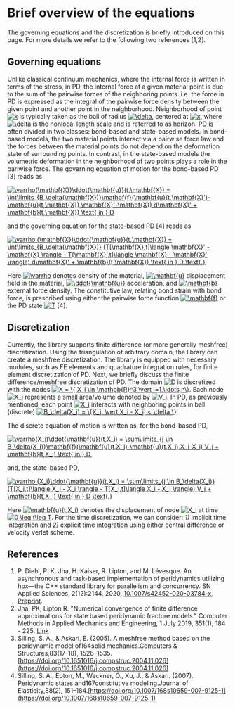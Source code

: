 # Brief overview of the equations

The governing equations and the discretization is briefly introduced on this page. For more details we
refer to the following two references [1,2].

## Governing equations

Unlike classical continuum mechanics, where the internal force is written in terms of the stress, in PD, the internal force at a given material point is due to the sum of the pairwise forces of the neighboring points. i.e. the force in PD is expressed as the integral of the pairwise force density between the given point and another point in the neighborhood. Neighborhood of point <a href="https://www.codecogs.com/eqnedit.php?latex=\dpi{120}&space;x" target="_blank"><img src="https://latex.codecogs.com/gif.latex?\dpi{120}&space;x" title="x" /></a> is typically taken as the ball of radius <a href="https://www.codecogs.com/eqnedit.php?latex=\dpi{120}&space;\delta" target="_blank"><img src="https://latex.codecogs.com/gif.latex?\dpi{120}&space;\delta" title="\delta" /></a>, centered at <a href="https://www.codecogs.com/eqnedit.php?latex=\dpi{120}&space;x" target="_blank"><img src="https://latex.codecogs.com/gif.latex?\dpi{120}&space;x" title="x" /></a>, where <a href="https://www.codecogs.com/eqnedit.php?latex=\dpi{120}&space;\delta" target="_blank"><img src="https://latex.codecogs.com/gif.latex?\dpi{120}&space;\delta" title="\delta" /></a> is the nonlocal length scale and is referred to as horizon. PD is often divided in two classes: bond-based and state-based models. In bond-based models, the two material points interact via a pairwise force law and the forces between the material points do not depend on the deformation state of surrounding points. In contrast, in the state-based models the volumetric deformation in the neighborhood of two points plays a role in the pariwise force. The governing equation of motion for the bond-based PD [3] reads as

<a href="https://www.codecogs.com/eqnedit.php?latex=\inline&space;\varrho(\mathbf{X})\ddot{\mathbf{u}}(t,\mathbf{X})&space;=&space;\int\limits_{B_\delta(\mathbf{X})}\mathbf{f}(\mathbf{u}(t,\mathbf{X}')-\mathbf{u}(t,\mathbf{X}),\mathbf{X}'-\mathbf{X})&space;d\mathbf{X}'&space;&plus;&space;\mathbf{b}(t,\mathbf{X})&space;\text{&space;in&space;}&space;D" target="_blank"><img src="https://latex.codecogs.com/gif.latex?\inline&space;\varrho(\mathbf{X})\ddot{\mathbf{u}}(t,\mathbf{X})&space;=&space;\int\limits_{B_\delta(\mathbf{X})}\mathbf{f}(\mathbf{u}(t,\mathbf{X}')-\mathbf{u}(t,\mathbf{X}),\mathbf{X}'-\mathbf{X})&space;d\mathbf{X}'&space;&plus;&space;\mathbf{b}(t,\mathbf{X})&space;\text{&space;in&space;}&space;D" title="\varrho(\mathbf{X})\ddot{\mathbf{u}}(t,\mathbf{X}) = \int\limits_{B_\delta(\mathbf{X})}\mathbf{f}(\mathbf{u}(t,\mathbf{X}')-\mathbf{u}(t,\mathbf{X}),\mathbf{X}'-\mathbf{X}) d\mathbf{X}' + \mathbf{b}(t,\mathbf{X}) \text{ in } D" /></a>

and the governing equation for the state-based PD [4] reads as 

<a href="https://www.codecogs.com/eqnedit.php?latex=\inline&space;\varrho&space;(\mathbf{X})\ddot{\mathbf{u}}(t,\mathbf{X})&space;=&space;\int\limits_{B_\delta(\mathbf{X})}&space;(T[\mathbf{X},t]\langle&space;\mathbf{X}'&space;-&space;\mathbf{X}&space;\rangle&space;-&space;T[\mathbf{X}',t]\langle&space;\mathbf{X}&space;-&space;\mathbf{X}'&space;\rangle)&space;d\mathbf{X}'&space;&plus;&space;\mathbf{b}(t,\mathbf{X})&space;\text{&space;in&space;}&space;D&space;\text{.}" target="_blank"><img src="https://latex.codecogs.com/gif.latex?\inline&space;\varrho&space;(\mathbf{X})\ddot{\mathbf{u}}(t,\mathbf{X})&space;=&space;\int\limits_{B_\delta(\mathbf{X})}&space;(T[\mathbf{X},t]\langle&space;\mathbf{X}'&space;-&space;\mathbf{X}&space;\rangle&space;-&space;T[\mathbf{X}',t]\langle&space;\mathbf{X}&space;-&space;\mathbf{X}'&space;\rangle)&space;d\mathbf{X}'&space;&plus;&space;\mathbf{b}(t,\mathbf{X})&space;\text{&space;in&space;}&space;D&space;\text{.}" title="\varrho (\mathbf{X})\ddot{\mathbf{u}}(t,\mathbf{X}) = \int\limits_{B_\delta(\mathbf{X})} (T[\mathbf{X},t]\langle \mathbf{X}' - \mathbf{X} \rangle - T[\mathbf{X}',t]\langle \mathbf{X} - \mathbf{X}' \rangle) d\mathbf{X}' + \mathbf{b}(t,\mathbf{X}) \text{ in } D \text{.}" /></a>

Here <a href="https://www.codecogs.com/eqnedit.php?latex=\dpi{120}&space;\varrho" target="_blank"><img src="https://latex.codecogs.com/gif.latex?\dpi{120}&space;\varrho" title="\varrho" /></a> denotes density of the material, <a href="https://www.codecogs.com/eqnedit.php?latex=\dpi{120}&space;\mathbf{u}" target="_blank"><img src="https://latex.codecogs.com/gif.latex?\dpi{120}&space;\mathbf{u}" title="\mathbf{u}" /></a> displacement field in the material, <a href="https://www.codecogs.com/eqnedit.php?latex=\dpi{120}&space;\ddot{\mathbf{u}}" target="_blank"><img src="https://latex.codecogs.com/gif.latex?\dpi{120}&space;\ddot{\mathbf{u}}" title="\ddot{\mathbf{u}}" /></a> acceleration, and <a href="https://www.codecogs.com/eqnedit.php?latex=\dpi{120}&space;\mathbf{b}" target="_blank"><img src="https://latex.codecogs.com/gif.latex?\dpi{120}&space;\mathbf{b}" title="\mathbf{b}" /></a> external force density. The constitutive law, relating bond strain with bond force, is prescribed using either the pairwise force function <a href="https://www.codecogs.com/eqnedit.php?latex=\dpi{120}&space;\mathbf{f}" target="_blank"><img src="https://latex.codecogs.com/gif.latex?\dpi{120}&space;\mathbf{f}" title="\mathbf{f}" /></a> or the PD state <a href="https://www.codecogs.com/eqnedit.php?latex=\dpi{120}&space;T" target="_blank"><img src="https://latex.codecogs.com/gif.latex?\dpi{120}&space;T" title="T" /></a> [4].


## Discretization 

Currently, the library supports finite difference (or more generally meshfree) discretization. Using the triangulation of arbitrary domain, the library can create a meshfree discretization. The library is equipped with necessary modules, such as FE elements and quadrature integration rules, for finite element discretization of PD. Next, we briefly discuss the finite difference/meshfree discretization of PD.  The domain <a href="https://www.codecogs.com/eqnedit.php?latex=\dpi{120}&space;D" target="_blank"><img src="https://latex.codecogs.com/gif.latex?\dpi{120}&space;D" title="D" /></a> is discretized with the nodes <a href="https://www.codecogs.com/eqnedit.php?latex=\dpi{120}&space;X&space;=&space;\{&space;X_i&space;\in&space;\mathbb{R}^3&space;\vert&space;i=1,\ldots,n\}" target="_blank"><img src="https://latex.codecogs.com/gif.latex?\dpi{120}&space;X&space;=&space;\{&space;X_i&space;\in&space;\mathbb{R}^3&space;\vert&space;i=1,\ldots,n\}" title="X = \{ X_i \in \mathbb{R}^3 \vert i=1,\ldots,n\}" /></a>. Each node <a href="https://www.codecogs.com/eqnedit.php?latex=\dpi{120}&space;X_i" target="_blank"><img src="https://latex.codecogs.com/gif.latex?\dpi{120}&space;X_i" title="X_i" /></a> represents a small area/volume denoted by <a href="https://www.codecogs.com/eqnedit.php?latex=\dpi{120}&space;V_i" target="_blank"><img src="https://latex.codecogs.com/gif.latex?\dpi{120}&space;V_i" title="V_i" /></a>. In PD, as previously mentioned, each point <a href="https://www.codecogs.com/eqnedit.php?latex=\dpi{120}&space;X_i" target="_blank"><img src="https://latex.codecogs.com/gif.latex?\dpi{120}&space;X_i" title="X_i" /></a> interacts with neighboring points in ball (discrete) <a href="https://www.codecogs.com/eqnedit.php?latex=\dpi{120}&space;B_\delta(X_i)&space;=&space;\{X_j:&space;\vert&space;X_i&space;-&space;X_j|&space;<&space;\delta&space;\}" target="_blank"><img src="https://latex.codecogs.com/gif.latex?\dpi{120}&space;B_\delta(X_i)&space;=&space;\{X_j:&space;\vert&space;X_i&space;-&space;X_j|&space;<&space;\delta&space;\}" title="B_\delta(X_i) = \{X_j: \vert X_i - X_j| < \delta \}" /></a>. 

The discrete equation of motion is written as, for the bond-based PD,

<a href="https://www.codecogs.com/eqnedit.php?latex=\inline&space;\varrho(X_i)\ddot{\mathbf{u}}(t,X_i)&space;=&space;\sum\limits_{j&space;\in&space;B_\delta(X_i)}\mathbf{f}(\mathbf{u}(t,X_j)-\mathbf{u}(t,X_i),X_j-X_i)&space;V_j&space;&plus;&space;\mathbf{b}(t,X_i)&space;\text{&space;in&space;}&space;D," target="_blank"><img src="https://latex.codecogs.com/gif.latex?\inline&space;\varrho(X_i)\ddot{\mathbf{u}}(t,X_i)&space;=&space;\sum\limits_{j&space;\in&space;B_\delta(X_i)}\mathbf{f}(\mathbf{u}(t,X_j)-\mathbf{u}(t,X_i),X_j-X_i)&space;V_j&space;&plus;&space;\mathbf{b}(t,X_i)&space;\text{&space;in&space;}&space;D," title="\varrho(X_i)\ddot{\mathbf{u}}(t,X_i) = \sum\limits_{j \in B_\delta(X_i)}\mathbf{f}(\mathbf{u}(t,X_j)-\mathbf{u}(t,X_i),X_j-X_i) V_j + \mathbf{b}(t,X_i) \text{ in } D," /></a>

and, the state-based PD,

<a href="https://www.codecogs.com/eqnedit.php?latex=\inline&space;\varrho&space;(X_i)\ddot{\mathbf{u}}(t,X_i)&space;=&space;\sum\limits_{j&space;\in&space;B_\delta(X_i)}&space;(T[X_i,t]\langle&space;X_j&space;-&space;X_i&space;\rangle&space;-&space;T[X_j,t]\langle&space;X_i&space;-&space;X_j&space;\rangle)&space;V_j&space;&plus;&space;\mathbf{b}(t,X_i)&space;\text{&space;in&space;}&space;D&space;\text{.}" target="_blank"><img src="https://latex.codecogs.com/gif.latex?\dpi{120}&space;\varrho&space;(X_i)\ddot{\mathbf{u}}(t,X_i)&space;=&space;\sum\limits_{j&space;\in&space;B_\delta(X_i)}&space;(T[X_i,t]\langle&space;X_j&space;-&space;X_i&space;\rangle&space;-&space;T[X_j,t]\langle&space;X_i&space;-&space;X_j&space;\rangle)&space;V_j&space;&plus;&space;\mathbf{b}(t,X_i)&space;\text{&space;in&space;}&space;D&space;\text{.}" title="\varrho (X_i)\ddot{\mathbf{u}}(t,X_i) = \sum\limits_{j \in B_\delta(X_i)} (T[X_i,t]\langle X_j - X_i \rangle - T[X_j,t]\langle X_i - X_j \rangle) V_j + \mathbf{b}(t,X_i) \text{ in } D \text{.}" /></a>

Here <a href="https://www.codecogs.com/eqnedit.php?latex=\dpi{120}&space;\mathbf{u}(t,X_i)" target="_blank"><img src="https://latex.codecogs.com/gif.latex?\dpi{120}&space;\mathbf{u}(t,X_i)" title="\mathbf{u}(t,X_i)" /></a> denotes the displacement of node <a href="https://www.codecogs.com/eqnedit.php?latex=\dpi{120}&space;X_i" target="_blank"><img src="https://latex.codecogs.com/gif.latex?\dpi{120}&space;X_i" title="X_i" /></a> at time <a href="https://www.codecogs.com/eqnedit.php?latex=\dpi{120}&space;0&space;\leq&space;t\leq&space;T" target="_blank"><img src="https://latex.codecogs.com/gif.latex?\dpi{120}&space;0&space;\leq&space;t\leq&space;T" title="0 \leq t\leq T" /></a>. For the time discretization, we can consider: *1)* implicit time integration and *2)* explicit time integration using either central difference or velocity verlet scheme.


## References

1. P. Diehl, P. K. Jha, H. Kaiser, R. Lipton, and M. Lévesque. An asynchronous and task-based implementation of peridynamics utilizing hpx—the C++ standard library for parallelism and concurrency. SN Applied Sciences, 2(12):2144, 2020, [10.1007/s42452-020-03784-x]({https://doi.org/10.1007/s42452-020-03784-x), [Preprint](https://arxiv.org/abs/1806.06917). 
2. Jha, PK, Lipton R. "Numerical convergence of finite difference approximations for state based peridynamic fracture models."  Computer Methods in Applied Mechanics and Engineering, 1 July 2019, 351(1), 184 - 225. [Link](https://doi.org/10.1016/j.cma.2019.03.024)
3. Silling, S. A., & Askari, E. (2005). A meshfree method based on the peridynamic model of164solid mechanics.Computers & Structures,83(17-18), 1526–1535. [https://doi.org/10.1651016/j.compstruc.2004.11.026](https://doi.org/10.1651016/j.compstruc.2004.11.026)
4. Silling, S. A., Epton, M., Weckner, O., Xu, J., & Askari. (2007). Peridynamic states and167constitutive modeling.Journal of Elasticity,88(2), 151–184.[https://doi.org/10.1007/168s10659-007-9125-1](https://doi.org/10.1007/168s10659-007-9125-1)